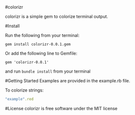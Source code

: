 #colorizr

colorizr is a simple gem to colorize terminal output.

#Install

Run the following from your terminal:

`gem install colorizr-0.0.1.gem`

Or add the following line to Gemfile:

`gem 'colorizr-0.0.1'`

and run `bundle install` from your terminal

#Getting Started
Examples are provided in the example.rb file.

To colorize strings:

```ruby
"example".red
```

#License
colorizr is free software under the MIT license



